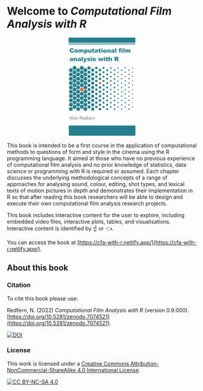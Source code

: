 # Welcome to *Computational Film Analysis with R*

<p align="center">
<img src="Images/cover.png" alt="Computational Film Analysis with R" width="200">
</p>

This book is intended to be a first course in the application of computational methods to questions of form and style in the cinema using the R programming language. It aimed at those who have no previous experience of computational film analysis and no prior knowledge of statistics, data science or programming with R is required or assumed. Each chapter discusses the underlying methodological concepts of a range of approaches for analysing sound, colour, editing, shot types, and lexical texts of motion pictures in depth and demonstrates their implementation in R so that after reading this book researchers will be able to design and execute their own computational film analysis research projects.

This book includes interactive content for the user to explore, including embedded video files, interactive plots, tables, and visualisations. Interactive content is identified by :point_up: or :point_left:.

You can access the book at [https://cfa-with-r.netlify.app/](https://cfa-with-r.netlify.app/).

## About this book

### Citation
To cite this book please use:

Redfern, N. (2022) *Computational Film Analysis with R* (version 0.9.000). [https://doi.org/10.5281/zenodo.7074521](https://doi.org/10.5281/zenodo.7074521).

<a href="https://doi.org/10.5281/zenodo.7074521"><img src="https://zenodo.org/badge/DOI/10.5281/zenodo.7074521.svg" alt="DOI"></a>

### License
This work is licensed under a
[Creative Commons Attribution-NonCommercial-ShareAlike 4.0 International License][cc-by-nc-sa].

[![CC BY-NC-SA 4.0][cc-by-nc-sa-image]][cc-by-nc-sa]

[cc-by-nc-sa]: http://creativecommons.org/licenses/by-nc-sa/4.0/
[cc-by-nc-sa-image]: https://licensebuttons.net/l/by-nc-sa/4.0/88x31.png
[cc-by-nc-sa-shield]: https://img.shields.io/badge/License-CC%20BY--NC--SA%204.0-lightgrey.svg
